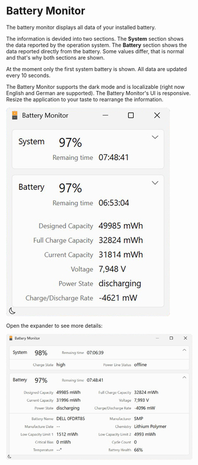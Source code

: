 # Battery Monitor
The battery monitor displays all data of your installed battery.

The information is devided into two sections. The **System** section shows the data reported by the operation system. The **Battery** section shows the data reported directly from the battery. Some values differ, that is normal and that's why both sections are shown.

At the moment only the first system battery is shown. All data are updated every 10 seconds.

The Battery Monitor supports the dark mode and is localizable (right now English and German are supported). The Battery Monitor's UI is responsive. Resize the application to your taste to rearrange the information. 


![intro](/MonitorA.png)

Open the expander to see more details:

![intro](/MonitorB.png)

